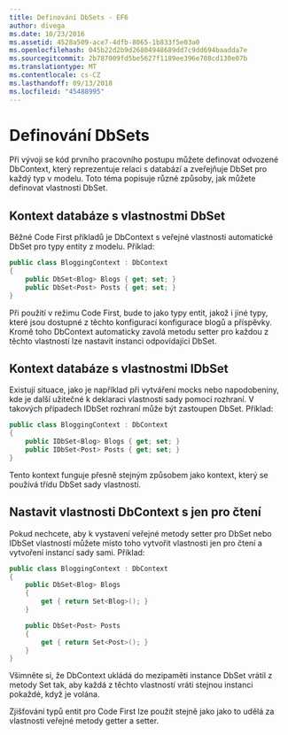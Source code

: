 ```yaml
---
title: Definování DbSets - EF6
author: divega
ms.date: 10/23/2016
ms.assetid: 4528a509-ace7-4dfb-8065-1b833f5e03a0
ms.openlocfilehash: 045b22d2b9d26804948689dd7c9dd694baadda7e
ms.sourcegitcommit: 2b787009fd5be5627f1189ee396e708cd130e07b
ms.translationtype: MT
ms.contentlocale: cs-CZ
ms.lasthandoff: 09/13/2018
ms.locfileid: "45488995"
---
```

# <a name="defining-dbsets"></a>Definování DbSets
Při vývoji se kód prvního pracovního postupu můžete definovat odvozené DbContext, který reprezentuje relaci s databází a zveřejňuje DbSet pro každý typ v modelu. Toto téma popisuje různé způsoby, jak můžete definovat vlastnosti DbSet.  

## <a name="dbcontext-with-dbset-properties"></a>Kontext databáze s vlastnostmi DbSet  

Běžné Code First příkladů je DbContext s veřejné vlastnosti automatické DbSet pro typy entity z modelu. Příklad:  

``` csharp
public class BloggingContext : DbContext
{
    public DbSet<Blog> Blogs { get; set; }
    public DbSet<Post> Posts { get; set; }
}
```  

Při použití v režimu Code First, bude to jako typy entit, jakož i jiné typy, které jsou dostupné z těchto konfigurací konfigurace blogů a příspěvky. Kromě toho DbContext automaticky zavolá metodu setter pro každou z těchto vlastností lze nastavit instanci odpovídající DbSet.  

## <a name="dbcontext-with-idbset-properties"></a>Kontext databáze s vlastnostmi IDbSet  

Existují situace, jako je například při vytváření mocks nebo napodobeniny, kde je další užitečné k deklaraci vlastnosti sady pomocí rozhraní. V takových případech IDbSet rozhraní může být zastoupen DbSet. Příklad:  

``` csharp
public class BloggingContext : DbContext
{
    public IDbSet<Blog> Blogs { get; set; }
    public IDbSet<Post> Posts { get; set; }
}
```  

Tento kontext funguje přesně stejným způsobem jako kontext, který se používá třídu DbSet sady vlastností.  

## <a name="dbcontext-with-read-only-set-properties"></a>Nastavit vlastnosti DbContext s jen pro čtení  

Pokud nechcete, aby k vystavení veřejné metody setter pro DbSet nebo IDbSet vlastností můžete místo toho vytvořit vlastnosti jen pro čtení a vytvoření instancí sady sami. Příklad:  

``` csharp
public class BloggingContext : DbContext
{
    public DbSet<Blog> Blogs
    {
        get { return Set<Blog>(); }
    }

    public DbSet<Post> Posts
    {
        get { return Set<Post>(); }
    }
}
```  

Všimněte si, že DbContext ukládá do mezipaměti instance DbSet vrátil z metody Set tak, aby každá z těchto vlastností vrátí stejnou instanci pokaždé, když je volána.  

Zjišťování typů entit pro Code First lze použít stejně jako jako to udělá za vlastnosti veřejné metody getter a setter.  
